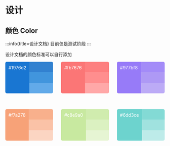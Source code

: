 # 设计

## 颜色 <Badge>Color</Badge>

:::info{title=设计文档}
目前仅是测试阶段
:::

设计文档的颜色标准可以自行添加

<div style="
    display: flex;
    justify-content: space-between;
    flex-wrap: wrap;
    align-content: space-between;
    height: 250px;
">
    <div style="
        display: flex;
        width: 30%;
        height: 100px;
        border-radius: 5px;
        overflow: hidden;
        color: #fff;
    ">
    <div style="
        flex: 1;
        background-color: #1976d2;
        padding: 10px
    ">
        #1976d2
    </div>
    <ul style="
        list-style: none;
        margin: 0;
        width: 80px;
        padding: 0px;
        display: flex;
        flex-direction: column;
    ">
        <li style="
        flex: 1;
        background-color: #3281d0;
    "></li>
        <li style="
        flex: 1;
        background-color: #4195dd;
    "></li>
        <li style="
        flex: 1;
        background-color: #62aae9;
    "></li>
    </ul>
  </div>

  <div style="
        display: flex;
        width: 30%;
        height: 100px;
        border-radius: 5px;
        overflow: hidden;
        color: #fff;
    ">
    <div style="
        flex: 1;
        background-color: #fb7676;
        padding: 10px
    ">
        #fb7676
    </div>
    <ul style="
        list-style: none;
        margin: 0;
        width: 80px;
        padding: 0px;
        display: flex;
        flex-direction: column;
    ">
        <li style="
        flex: 1;
        background-color: #fd7f7f;
    "></li>
        <li style="
        flex: 1;
        background-color: #ff8e8e;
    "></li>
        <li style="
        flex: 1;
        background-color: #ffa8a8;
    "></li>
    </ul>
  </div>

  <div style="
        display: flex;
        width: 30%;
        height: 100px;
        border-radius: 5px;
        overflow: hidden;
        color: #fff;
    ">
    <div style="
        flex: 1;
        background-color: #977bf8;
        padding: 10px
    ">
        #977bf8
    </div>
    <ul style="
        list-style: none;
        margin: 0;
        width: 80px;
        padding: 0px;
        display: flex;
        flex-direction: column;
    ">
        <li style="
        flex: 1;
        background-color: #a38bf8;
    "></li>
        <li style="
        flex: 1;
        background-color: #ae99f5;
    "></li>
        <li style="
        flex: 1;
        background-color: #bcabf6;
    "></li>
    </ul>
  </div>

   <div style="
        display: flex;
        width: 30%;
        height: 100px;
        border-radius: 5px;
        overflow: hidden;
        color: #fff;
    ">
    <div style="
        flex: 1;
        background-color: #f7a278;
        padding: 10px
    ">
        #f7a278
    </div>
    <ul style="
        list-style: none;
        margin: 0;
        width: 80px;
        padding: 0px;
        display: flex;
        flex-direction: column;
    ">
        <li style="
        flex: 1;
        background-color: #f8b08c;
    "></li>
        <li style="
        flex: 1;
        background-color: #fac2a7;
    "></li>
        <li style="
        flex: 1;
        background-color: #fbd5c2;
    "></li>
    </ul>
  </div>

<div style="
        display: flex;
        width: 30%;
        height: 100px;
        border-radius: 5px;
        overflow: hidden;
        color: #fff;
    ">
    <div style="
        flex: 1;
        background-color: #c8e9a0;
        padding: 10px
    ">
        #c8e9a0
    </div>
    <ul style="
        list-style: none;
        margin: 0;
        width: 80px;
        padding: 0px;
        display: flex;
        flex-direction: column;
    ">
        <li style="
        flex: 1;
        background-color: #d0ecae;
    "></li>
        <li style="
        flex: 1;
        background-color: #dbf1c1;
    "></li>
        <li style="
        flex: 1;
        background-color: #e6f5d3;
    "></li>
    </ul>
  </div>

<div style="
        display: flex;
        width: 30%;
        height: 100px;
        border-radius: 5px;
        overflow: hidden;
        color: #fff;
    ">
    <div style="
        flex: 1;
        background-color: #6dd3ce;
        padding: 10px
    ">
        #6dd3ce
    </div>
    <ul style="
        list-style: none;
        margin: 0;
        width: 80px;
        padding: 0px;
        display: flex;
        flex-direction: column;
    ">
        <li style="
        flex: 1;
        background-color: #83dad5;
    "></li>
        <li style="
        flex: 1;
        background-color: #a0e2df;
    "></li>
        <li style="
        flex: 1;
        background-color: #bdebe9;
    "></li>
    </ul>
  </div>
</div>
